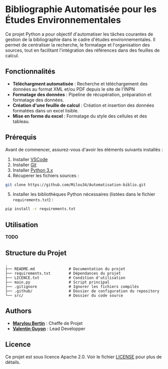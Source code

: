 # Bibliographie Automatisée pour les Études Environnementales

Ce projet Python a pour objectif d'automatiser les tâches courantes de gestion de la bibliographie dans le cadre d'études environnementales. Il permet de centraliser la recherche, le formatage et l'organisation des sources, tout en facilitant l'intégration des références dans des feuilles de calcul.

## Fonctionnalités

- **Téléchargment automatisée** : Recherche et téléchargement des données au format XML et/ou PDF depuis le site de l'INPN
- **Formatage des données** : Pipeline de récupération, préparation et formatage des données.
- **Création d'une feuille de calcul** : Création et insertion des données formatées dans un excel lisible.
- **Mise en forme du excel** : Formatage du style des cellules et des tableau.

## Prérequis

Avant de commencer, assurez-vous d'avoir les éléments suivants installés :

1. Installer [VSCode](https://code.visualstudio.com/download)
2. Installer [Git](https://git-scm.com/downloads)
3. Installer [Python 3.x](https://www.python.org/downloads/)
4. Récuperer les fichiers sources : 
```bash
git clone https://github.com/Milou34/Automatisation-biblio.git
```
5. Installer les bibliothèques Python nécessaires (listées dans le fichier `requirements.txt`) :
```bash
pip install -r requirements.txt
```

## Utilisation
**TODO**

## Structure du Projet

```
.
├── README.md               # Documentation du projet
├── requirements.txt        # Dépendances du projet
├── LICENCE.txt             # Condition d'utilisation
├── main.py                 # Script principal
├── .gitignore              # Ignorer les fichiers compilés
├── .github/                # Dossier de configuration du repository
└── src/                    # Dossier du code source
```

## Authors

- **[Marylou Bertin](https://www.linkedin.com/in/marylou-bertin/)** : Cheffe de Projet
- **[Valentin Guyon](https://www.linkedin.com/in/valentin-guyon/)** : Lead Developper

## Licence
Ce projet est sous licence Apache 2.0. Voir le fichier [LICENSE](./LICENSE) pour plus de détails.
